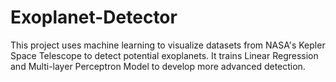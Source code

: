 # Exoplanet-Detector
This project uses machine learning to visualize datasets from NASA's Kepler Space Telescope to detect potential exoplanets. It trains Linear Regression and Multi-layer Perceptron Model to develop more advanced detection.
